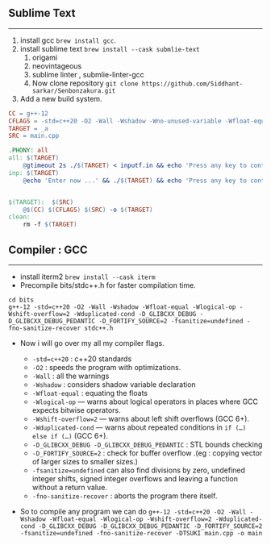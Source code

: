 ## Sublime Text
---
1. install gcc `brew install gcc`.
2. install sublime text `brew install --cask submlie-text`
	1. origami
	2. neovintageous
	3. sublime linter , submlie-linter-gcc
	3. Now clone repository
`git clone https://github.com/Siddhant-sarkar/Senbonzakura.git`
3. Add a new build system.
```Makefile
CC = g++-12
CFLAGS = -std=c++20 -O2 -Wall -Wshadow -Wno-unused-variable -Wfloat-equal -Wlogical-op -Wshift-overflow=2 -Wduplicated-cond -D_GLIBCXX_DEBUG -D_GLIBCXX_DEBUG_PEDANTIC -D_FORTIFY_SOURCE=2 -fsanitize=undefined -fno-sanitize-recover -DTSUKI 
TARGET = _a       
SRC = main.cpp       

.PHONY: all 
all: $(TARGET)
	@gtimeout 2s ./$(TARGET) < inputf.in && echo 'Press any key to continue...' && read line && clear 
inp: $(TARGET)
	@echo 'Enter now ...' && ./$(TARGET) && echo 'Press any key to continue...' && read line && clear 


$(TARGET):	$(SRC)
	@$(CC) $(CFLAGS) $(SRC) -o $(TARGET)
clean:
	rm -f $(TARGET)
```

## Compiler : GCC

---
* install iterm2 `brew install --cask iterm`
* Precompile bits/stdc++.h for faster compilation time.
```shell
cd bits
g++-12 -std=c++20 -O2 -Wall -Wshadow -Wfloat-equal -Wlogical-op -Wshift-overflow=2 -Wduplicated-cond -D_GLIBCXX_DEBUG -D_GLIBCXX_DEBUG_PEDANTIC -D_FORTIFY_SOURCE=2 -fsanitize=undefined -fno-sanitize-recover stdc++.h
```

*  Now i will go over my all my compiler flags.
	* `-std=c++20` :  c++20 standards
	* `-O2` : speeds the program with optimizations.
	* `-Wall` : all the warnings
	* `-Wshadow` : considers shadow variable declaration
	* `-Wfloat-equal` : equating the floats
	* `-Wlogical-op` — warns about logical operators in places where GCC expects bitwise operators.
	* `-Wshift-overflow=2` — warns about left shift overflows (GCC 6+).
	-   `-Wduplicated-cond` — warns about repeated conditions in `if (…) else if (…)` (GCC 6+).
	- `-D_GLIBCXX_DEBUG -D_GLIBCXX_DEBUG_PEDANTIC` : STL bounds checking
	- `-D_FORTIFY_SOURCE=2` : check for buffer overflow .(eg : copying vector of larger sizes to smaller sizes.)
	- `-fsanitize=undefined` can also find divisions by zero, undefined integer shifts, signed integer overflows and leaving a function without a return value.
	- `-fno-sanitize-recover` : aborts the program there itself.

* So to compile any program we can do 
	`g++-12 -std=c++20 -O2 -Wall -Wshadow -Wfloat-equal -Wlogical-op -Wshift-overflow=2 -Wduplicated-cond -D_GLIBCXX_DEBUG -D_GLIBCXX_DEBUG_PEDANTIC -D_FORTIFY_SOURCE=2 -fsanitize=undefined -fno-sanitize-recover -DTSUKI main.cpp -o main`
 
